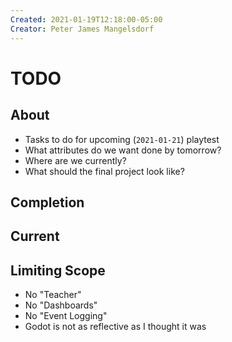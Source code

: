 ```yaml
---
Created: 2021-01-19T12:18:00-05:00
Creator: Peter James Mangelsdorf
---
```






# TODO




## About
- Tasks to do for upcoming (`2021-01-21`) playtest
- What attributes do we want done by tomorrow?
- Where are we currently?
- What should the final project look like?




## Completion




## Current



## Limiting Scope
- No "Teacher"
- No "Dashboards"
- No "Event Logging"
- Godot is not as reflective as I thought it was




